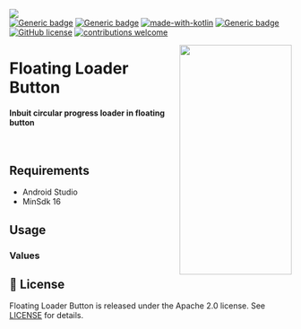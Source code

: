 <a href="https://user-images.githubusercontent.com/32475878/80305954-d5a36980-87dd-11ea-84c4-905a7abc881c.png"><img src="https://user-images.githubusercontent.com/32475878/80305954-d5a36980-87dd-11ea-84c4-905a7abc881c.png"></a>
</br>
[![Generic badge](https://img.shields.io/badge/release-v1.1.0-blue.svg)](https://shields.io/)
[![Generic badge](https://img.shields.io/badge/platform-android-brightgreen.svg)](https://shields.io/)
[![made-with-kotlin](https://img.shields.io/badge/Made%20with-kotlin-1f425f.svg)](https://github.com/JetBrains/kotlin)
[![Generic badge](https://img.shields.io/badge/MinimumSdk-16-Green.svg)](https://shields.io/)
[![GitHub license](https://img.shields.io/badge/license-Apache%20License%202.0-blue.svg?style=flat)](https://www.apache.org/licenses/LICENSE-2.0)
[![contributions welcome](https://img.shields.io/badge/contributions-welcome-brightgreen.svg?style=flat)](https://github.com/NitinPraksash9911/floating-loader-button/issues)


<a href="https://github.com/NitinPraksash9911/floating-loader-button">
<img align="right"  src="https://user-images.githubusercontent.com/32475878/80308271-a3990400-87eb-11ea-9d98-a1c8b86d438d.gif" width="200" height="410" /></a>

<p><h1 align="left">Floating Loader Button</h1></p>

<h4>Inbuit circular progress loader in floating button</h4>
</br>









## Requirements

- Android Studio
- MinSdk 16


## Usage


### Values



## 📄 License

Floating Loader Button is released under the Apache 2.0 license.
See [LICENSE](./LICENSE) for details.
